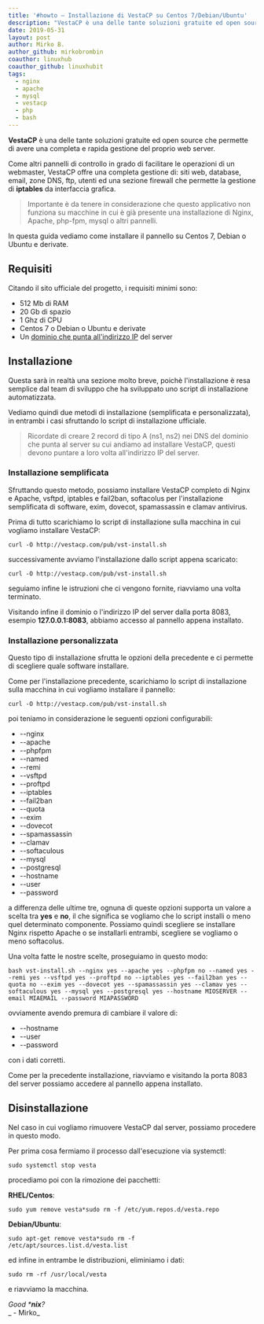 ```yaml
---
title: '#howto – Installazione di VestaCP su Centos 7/Debian/Ubuntu'
description: "VestaCP è una delle tante soluzioni gratuite ed open source che permette di avere una completa e rapida gestione del proprio web server."
date: 2019-05-31
layout: post
author: Mirko B.
author_github: mirkobrombin
coauthor: linuxhub
coauthor_github: linuxhubit
tags:
  - nginx  
  - apache  
  - mysql  
  - vestacp  
  - php  
  - bash
---
```

**VestaCP** è una delle tante soluzioni gratuite ed open source che permette di avere una completa e rapida gestione del proprio web server.

Come altri pannelli di controllo in grado di facilitare le operazioni di un webmaster, VestaCP offre una completa gestione di: siti web, database, email, zone DNS, ftp, utenti ed una sezione firewall che permette la gestione di **iptables** da interfaccia grafica.

> Importante è da tenere in considerazione che questo applicativo non funziona su macchine in cui è già presente una installazione di Nginx, Apache, php-fpm, mysql o altri pannelli.

In questa guida vediamo come installare il pannello su Centos 7, Debian o Ubuntu e derivate.

## Requisiti

Citando il sito ufficiale del progetto, i requisiti minimi sono:

*   512 Mb di RAM
*   20 Gb di spazio
*   1 Ghz di CPU
*   Centos 7 o Debian o Ubuntu e derivate
*   Un [dominio che punta all'indirizzo IP](https://linuxhub.it/article/howto-puntare-un-dominio-ad-un-ip) del server

## Installazione

Questa sarà in realtà una sezione molto breve, poichè l'installazione è resa semplice dal team di sviluppo che ha sviluppato uno script di installazione automatizzata.

Vediamo quindi due metodi di installazione (semplificata e personalizzata), in entrambi i casi sfruttando lo script di installazione ufficiale.

> Ricordate di creare 2 record di tipo A (ns1, ns2) nei DNS del dominio che punta al server su cui andiamo ad installare VestaCP, questi devono puntare a loro volta all'indirizzo IP del server.

### Installazione semplificata

Sfruttando questo metodo, possiamo installare VestaCP completo di Nginx e Apache, vsftpd, iptables e fail2ban, softacolus per l'installazione semplificata di software, exim, dovecot, spamassassin e clamav antivirus.

Prima di tutto scarichiamo lo script di installazione sulla macchina in cui vogliamo installare VestaCP:

    curl -O http://vestacp.com/pub/vst-install.sh

successivamente avviamo l'installazione dallo script appena scaricato:

    curl -O http://vestacp.com/pub/vst-install.sh

seguiamo infine le istruzioni che ci vengono fornite, riavviamo una volta terminato.

Visitando infine il dominio o l'indirizzo IP del server dalla porta 8083, esempio **127.0.0.1:8083**, abbiamo accesso al pannello appena installato.

### Installazione personalizzata

Questo tipo di installazione sfrutta le opzioni della precedente e ci permette di scegliere quale software installare.

Come per l'installazione precedente, scarichiamo lo script di installazione sulla macchina in cui vogliamo installare il pannello:

    curl -O http://vestacp.com/pub/vst-install.sh

poi teniamo in considerazione le seguenti opzioni configurabili:

*   --nginx
*   --apache
*   --phpfpm
*   --named
*   --remi
*   --vsftpd
*   --proftpd
*   --iptables
*   --fail2ban
*   --quota
*   --exim
*   --dovecot
*   --spamassassin
*   --clamav
*   --softaculous
*   --mysql 
*   --postgresql
*   --hostname
*   --user
*   --password

a differenza delle ultime tre, ognuna di queste opzioni supporta un valore a scelta tra **yes** e **no**, il che significa se vogliamo che lo script installi o meno quel determinato componente. Possiamo quindi scegliere se installare Nginx rispetto Apache o se installarli entrambi, scegliere se vogliamo o meno softacolus.

Una volta fatte le nostre scelte, proseguiamo in questo modo:

    bash vst-install.sh --nginx yes --apache yes --phpfpm no --named yes --remi yes --vsftpd yes --proftpd no --iptables yes --fail2ban yes --quota no --exim yes --dovecot yes --spamassassin yes --clamav yes --softaculous yes --mysql yes --postgresql yes --hostname MIOSERVER --email MIAEMAIL --password MIAPASSWORD

ovviamente avendo premura di cambiare il valore di:

*   --hostname
*   --user
*   --password

con i dati corretti.

Come per la precedente installazione, riavviamo e visitando la porta 8083 del server possiamo accedere al pannello appena installato.

## Disinstallazione

Nel caso in cui vogliamo rimuovere VestaCP dal server, possiamo procedere in questo modo.

Per prima cosa fermiamo il processo dall'esecuzione via systemctl:

    sudo systemctl stop vesta

procediamo poi con la rimozione dei pacchetti:

**RHEL/Centos**:

    sudo yum remove vesta*sudo rm -f /etc/yum.repos.d/vesta.repo

**Debian/Ubuntu**:

    sudo apt-get remove vesta*sudo rm -f /etc/apt/sources.list.d/vesta.list

ed infine in entrambe le distribuzioni, eliminiamo i dati:

    sudo rm -rf /usr/local/vesta

e riavviamo la macchina.

_Good ***nix**?_  
_ - Mirko_